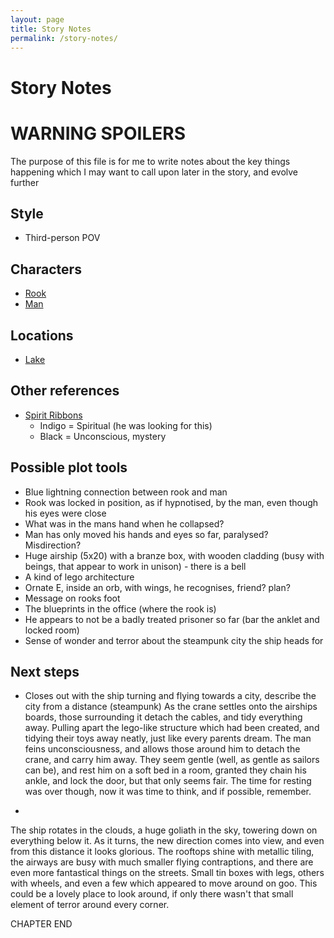 ```yaml
---
layout: page
title: Story Notes
permalink: /story-notes/
---
```


<h1 class="content-subhead">Story Notes</h1>

# WARNING SPOILERS #
The purpose of this file is for me to write notes about the key things happening which I may want to call upon later in the story, and evolve further

## Style
* Third-person POV

## Characters
* [Rook](/story-notes/characters/#rook)
* [Man](/story-notes/characters/#man)

## Locations
* [Lake](/story-notes/locations/#lake)

## Other references
* [Spirit Ribbons](http://new-age-spirituality.com/spirit/color.html)
  * Indigo = Spiritual (he was looking for this)
  * Black = Unconscious, mystery

## Possible plot tools
* Blue lightning connection between rook and man
* Rook was locked in position, as if hypnotised, by the man, even though his eyes were close
* What was in the mans hand when he collapsed?
* Man has only moved his hands and eyes so far, paralysed? Misdirection?
* Huge airship (5x20) with a branze box, with wooden cladding (busy with beings, that appear to work in unison) - there is a bell
* A kind of lego architecture
* Ornate E, inside an orb, with wings, he recognises, friend? plan?
* Message on rooks foot
* The blueprints in the office (where the rook is)
* He appears to not be a badly treated prisoner so far (bar the anklet and locked room)
* Sense of wonder and terror about the steampunk city the ship heads for



## Next steps
* Closes out with the ship turning and flying towards a city, describe the city from a distance (steampunk)
As the crane settles onto the airships boards, those surrounding it detach the cables, and tidy everything away.  Pulling apart the lego-like structure which had been created, and tidying their toys away neatly, just like every parents dream.  The man feins unconsciousness, and allows those around him to detach the crane, and carry him away.  They seem gentle (well, as gentle as sailors can be), and rest him on a soft bed in a room, granted they chain his ankle, and lock the door, but that only seems fair.  The time for resting was over though, now it was time to think, and if possible, remember.

*
The ship rotates in the clouds, a huge goliath in the sky, towering down on everything below it.  As it turns, the new direction comes into view, and even from this distance it looks glorious.  The rooftops shine with metallic tiling, the airways are busy with much smaller flying contraptions, and there are even more fantastical things on the streets.  Small tin boxes with legs, others with wheels, and even a few which appeared to move around on goo.  This could be a lovely place to look around, if only there wasn't that small element of terror around every corner.

CHAPTER END